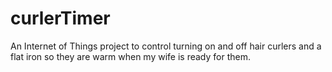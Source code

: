 # curlerTimer
An Internet of Things project to control turning on and off hair curlers and a flat iron so they are warm when my wife is ready for them.
